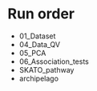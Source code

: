 # Run order

* 01_Dataset
* 04_Data_QV
* 05_PCA
* 06_Association_tests
* SKATO_pathway
* archipelago

